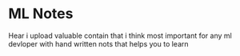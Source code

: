 # ML Notes

  Hear i upload valuable contain that i think most important for any ml devloper with hand written nots that helps you to learn 
